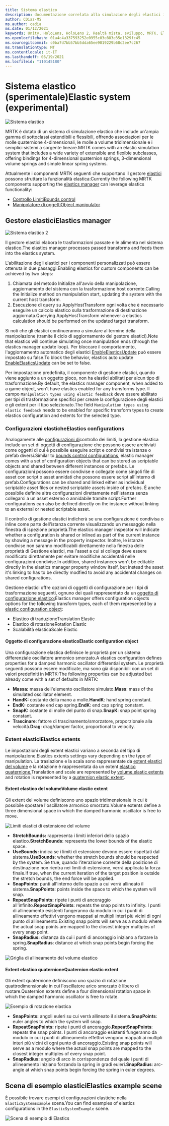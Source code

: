 ```yaml
---
title: Sistema elastico
description: documentazione correlata alla simulazione degli elastici in MRTK
author: CDiaz-MS
ms.author: cadia
ms.date: 01/12/2021
keywords: Unity, HoloLens, HoloLens 2, Realtà mista, sviluppo, MRTK, ElasticsSystem,
ms.openlocfilehash: 01a4c4a337593252e0955c03e883e35e1329fc45
ms.sourcegitcommit: c0ba7d7bb57bb5dda65ee9019229b68c2ee7c267
ms.translationtype: MT
ms.contentlocale: it-IT
ms.lasthandoff: 05/19/2021
ms.locfileid: "110145180"
---
```

# <a name="elastic-system-experimental"></a><span data-ttu-id="919b1-104">Sistema elastico (sperimentale)</span><span class="sxs-lookup"><span data-stu-id="919b1-104">Elastic system (experimental)</span></span>

![Sistema elastico](../images/elastics/Elastics_Main1.gif)

<span data-ttu-id="919b1-106">MRTK è dotato di un sistema di simulazione elastico che include un'ampia gamma di sottoclassi estendibili e flessibili, offrendo associazioni per le molle quaternione 4-dimensionali, le molle a volume tridimensionale e i semplici sistemi a sorgente lineare.</span><span class="sxs-lookup"><span data-stu-id="919b1-106">MRTK comes with an elastic simulation system that includes a wide variety of extensible and flexible subclasses, offering bindings for 4-dimensional quaternion springs, 3-dimensional volume springs and simple linear spring systems.</span></span>

<span data-ttu-id="919b1-107">Attualmente i componenti MRTK seguenti che supportano il gestore [elastici](xref:Microsoft.MixedReality.Toolkit.Experimental.Physics.ElasticsManager) possono sfruttare la funzionalità elastica:</span><span class="sxs-lookup"><span data-stu-id="919b1-107">Currently the following MRTK components supporting the [elastics manager](xref:Microsoft.MixedReality.Toolkit.Experimental.Physics.ElasticsManager) can leverage elastics functionality:</span></span>

- [<span data-ttu-id="919b1-108">Controllo Limiti</span><span class="sxs-lookup"><span data-stu-id="919b1-108">Bounds control</span></span>](../ux-building-blocks/bounds-control.md)
- [<span data-ttu-id="919b1-109">Manipolatore di oggetti</span><span class="sxs-lookup"><span data-stu-id="919b1-109">Object manipulator</span></span>](../ux-building-blocks/object-manipulator.md)

## <a name="elastics-manager"></a><span data-ttu-id="919b1-110">Gestore elastici</span><span class="sxs-lookup"><span data-stu-id="919b1-110">Elastics manager</span></span>

![Sistema elastico 2](../images/elastics/Elastics_Main.gif)

<span data-ttu-id="919b1-112">Il gestore elastici elabora le trasformazioni passate e le alimenta nel sistema elastico.</span><span class="sxs-lookup"><span data-stu-id="919b1-112">The elastics manager processes passed transforms and feeds them into the elastics system.</span></span>

<span data-ttu-id="919b1-113">L'abilitazione degli elastici per i componenti personalizzati può essere ottenuta in due passaggi:</span><span class="sxs-lookup"><span data-stu-id="919b1-113">Enabling elastics for custom components can be achieved by two steps:</span></span>

1. <span data-ttu-id="919b1-114">Chiamata del metodo Initialize all'avvio della manipolazione, aggiornamento del sistema con la trasformazione host corrente.</span><span class="sxs-lookup"><span data-stu-id="919b1-114">Calling the Initialize method on manipulation start, updating the system with the current host transform.</span></span>
1. <span data-ttu-id="919b1-115">Esecuzione di query su ApplyHostTransform ogni volta che è necessario eseguire un calcolo elastico sulla trasformazione di destinazione aggiornata.</span><span class="sxs-lookup"><span data-stu-id="919b1-115">Querying ApplyHostTransform whenever a elastics calculation should be performed on the updated target transform.</span></span>

<span data-ttu-id="919b1-116">Si noti che gli elastici continueranno a simulare al termine della manipolazione (tramite il ciclo di aggiornamento del gestore elastici).</span><span class="sxs-lookup"><span data-stu-id="919b1-116">Note that elastics will continue simulating once manipulation ends (through the elastics manager update loop).</span></span> <span data-ttu-id="919b1-117">Per bloccare il comportamento, l'aggiornamento automatico degli elastici [EnableElasticsUpdate](xref:Microsoft.MixedReality.Toolkit.Experimental.Physics.ElasticsManager.EnableElasticsUpdate) può essere impostato su false.</span><span class="sxs-lookup"><span data-stu-id="919b1-117">To block the behavior, elastics auto update [EnableElasticsUpdate](xref:Microsoft.MixedReality.Toolkit.Experimental.Physics.ElasticsManager.EnableElasticsUpdate) can be set to false.</span></span>

<span data-ttu-id="919b1-118">Per impostazione predefinita, il componente di gestione elastici, quando viene aggiunto a un oggetto gioco, non ha elastici abilitati per alcun tipo di trasformazione.</span><span class="sxs-lookup"><span data-stu-id="919b1-118">By default, the elastics manager component, when added to a game object, won't have elastics enabled for any transforms type.</span></span>
<span data-ttu-id="919b1-119">Il campo `Manipulation types using elastic feedback` deve essere abilitato per tipi di trasformazione specifici per creare la configurazione degli elastici e gli extent per il tipo selezionato.</span><span class="sxs-lookup"><span data-stu-id="919b1-119">The field `Manipulation types using elastic feedback` needs to be enabled for specific transform types to create elastics configuration and extents for the selected type.</span></span>

### <a name="elastics-configurations"></a><span data-ttu-id="919b1-120">Configurazioni elastiche</span><span class="sxs-lookup"><span data-stu-id="919b1-120">Elastics configurations</span></span>

<span data-ttu-id="919b1-121">Analogamente alle [configurazioni di](../ux-building-blocks/bounds-control.md#configuration-objects)controllo dei limiti, la gestione elastica include un set di oggetti di configurazione che possono essere archiviati come oggetti di cui è possibile eseguire script e condivisi tra istanze o prefab diversi.</span><span class="sxs-lookup"><span data-stu-id="919b1-121">Similar to [bounds control configurations](../ux-building-blocks/bounds-control.md#configuration-objects), elastic manager comes with a set of configuration objects that can be stored as scriptable objects and shared between different instances or prefabs.</span></span> <span data-ttu-id="919b1-122">Le configurazioni possono essere condivise e collegate come singoli file di asset con script o asset annidati che possono essere script all'interno di prefab.</span><span class="sxs-lookup"><span data-stu-id="919b1-122">Configurations can be shared and linked either as individual scriptable asset files or nested scriptable assets inside of prefabs.</span></span> <span data-ttu-id="919b1-123">È anche possibile definire altre configurazioni direttamente nell'istanza senza collegarsi a un asset esterno o annidabile tramite script.</span><span class="sxs-lookup"><span data-stu-id="919b1-123">Further configurations can also be defined directly on the instance without linking to an external or nested scriptable asset.</span></span>

<span data-ttu-id="919b1-124">Il controllo di gestione elastici indicherà se una configurazione è condivisa o inline come parte dell'istanza corrente visualizzando un messaggio nella finestra di ispezione proprietà.</span><span class="sxs-lookup"><span data-stu-id="919b1-124">The elastics manager inspector will indicate whether a configuration is shared or inlined as part of the current instance by showing a message in the property inspector.</span></span> <span data-ttu-id="919b1-125">Inoltre, le istanze condivise non saranno modificabili direttamente nella finestra delle proprietà di Gestione elastici, ma l'asset a cui si collega deve essere modificato direttamente per evitare modifiche accidentali nelle configurazioni condivise.</span><span class="sxs-lookup"><span data-stu-id="919b1-125">In addition, shared instances won't be editable directly in the elastics manager property window itself, but instead the asset it's linking to has to be directly modfied to avoid any accidental changes on shared configurations.</span></span>

<span data-ttu-id="919b1-126">Gestione elastici offre opzioni di oggetti di configurazione per i tipi di trasformazione seguenti, ognuno dei quali rappresentato da un [oggetto di configurazione elastico:](#elastic-configuration-object)</span><span class="sxs-lookup"><span data-stu-id="919b1-126">Elastics manager offers configuration objects options for the following transform types, each of them represented by a [elastic configuration object](#elastic-configuration-object):</span></span>

- <span data-ttu-id="919b1-127">Elastico di traduzione</span><span class="sxs-lookup"><span data-stu-id="919b1-127">Translation Elastic</span></span>
- <span data-ttu-id="919b1-128">Elastico di rotazione</span><span class="sxs-lookup"><span data-stu-id="919b1-128">Rotation Elastic</span></span>
- <span data-ttu-id="919b1-129">Scalabilità elastica</span><span class="sxs-lookup"><span data-stu-id="919b1-129">Scale Elastic</span></span>

#### <a name="elastic-configuration-object"></a><span data-ttu-id="919b1-130">Oggetto di configurazione elastico</span><span class="sxs-lookup"><span data-stu-id="919b1-130">Elastic configuration object</span></span>

<span data-ttu-id="919b1-131">Una configurazione elastica definisce le proprietà per un sistema differenziale oscillatore armonico smorzato.</span><span class="sxs-lookup"><span data-stu-id="919b1-131">A elastics configuration defines properties for a damped harmonic oscillator differential system.</span></span>
<span data-ttu-id="919b1-132">Le proprietà seguenti possono essere modificate, ma sono già disponibili con un set di valori predefiniti in MRTK:</span><span class="sxs-lookup"><span data-stu-id="919b1-132">The following properties can be adjusted but already come with a set of defaults in MRTK:</span></span>

- <span data-ttu-id="919b1-133">**Massa:** massa dell'elemento oscillatore simulato.</span><span class="sxs-lookup"><span data-stu-id="919b1-133">**Mass**: mass of the simulated oscillator element.</span></span>
- <span data-ttu-id="919b1-134">**HandK:** costante della mano a molle.</span><span class="sxs-lookup"><span data-stu-id="919b1-134">**HandK**: hand spring constant.</span></span>
- <span data-ttu-id="919b1-135">**EndK:** costante end cap spring.</span><span class="sxs-lookup"><span data-stu-id="919b1-135">**EndK**: end cap spring constant.</span></span>
- <span data-ttu-id="919b1-136">**SnapK:** costante di molle del punto di snap.</span><span class="sxs-lookup"><span data-stu-id="919b1-136">**SnapK**: snap point spring constant.</span></span>
- <span data-ttu-id="919b1-137">**Trascinare**: fattore di trascinamento/smorzatore, proporzionale alla velocità.</span><span class="sxs-lookup"><span data-stu-id="919b1-137">**Drag**: drag/damper factor, proportional to velocity.</span></span>

### <a name="elastics-extents"></a><span data-ttu-id="919b1-138">Extent elastici</span><span class="sxs-lookup"><span data-stu-id="919b1-138">Elastics extents</span></span>

<span data-ttu-id="919b1-139">Le impostazioni degli extent elastici variano a seconda del tipo di manipolazione.</span><span class="sxs-lookup"><span data-stu-id="919b1-139">Elastics extents settings vary depending on the type of manipulation.</span></span> <span data-ttu-id="919b1-140">La traslazione e la scala sono rappresentate da [extent elastici del volume](#volume-elastic-extent) e la rotazione è rappresentata da un extent [elastico quaternione.](#quaternion-elastic-extent)</span><span class="sxs-lookup"><span data-stu-id="919b1-140">Translation and scale are represented by [volume elastic extents](#volume-elastic-extent) and rotation is represented by a [quaternion elastic extent](#quaternion-elastic-extent).</span></span>

#### <a name="volume-elastic-extent"></a><span data-ttu-id="919b1-141">Extent elastico del volume</span><span class="sxs-lookup"><span data-stu-id="919b1-141">Volume elastic extent</span></span>

<span data-ttu-id="919b1-142">Gli extent del volume definiscono uno spazio tridimensionale in cui è possibile spostare l'oscillatore armonico smorzato.</span><span class="sxs-lookup"><span data-stu-id="919b1-142">Volume extents define a three dimensional space in which the damped harmonic oscillator is free to move.</span></span>

![Limiti elastici di estensione del volume](../images/elastics/Elastics_Volume_Bounds.gif)

- <span data-ttu-id="919b1-144">**StretchBounds:** rappresenta i limiti inferiori dello spazio elastico.</span><span class="sxs-lookup"><span data-stu-id="919b1-144">**StretchBounds**: represents the lower bounds of the elastic space.</span></span>
- <span data-ttu-id="919b1-145">**UseBounds:** indica se i limiti di estensione devono essere rispettati dal sistema.</span><span class="sxs-lookup"><span data-stu-id="919b1-145">**UseBounds**: whether the stretch bounds should be respected by the system.</span></span> <span data-ttu-id="919b1-146">Se true, quando l'iterazione corrente della posizione di destinazione non rientra nei limiti di estensione, verrà applicata la forza finale.</span><span class="sxs-lookup"><span data-stu-id="919b1-146">If true, when the current iteration of the target position is outside the stretch bounds, the end force will be applied.</span></span>
- <span data-ttu-id="919b1-147">**SnapPoints:** punti all'interno dello spazio a cui verrà allineato il sistema.</span><span class="sxs-lookup"><span data-stu-id="919b1-147">**SnapPoints**: points inside the space to which the system will snap.</span></span>
- <span data-ttu-id="919b1-148">**RepeatSnapPoints:** ripete i punti di ancoraggio all'infinito.</span><span class="sxs-lookup"><span data-stu-id="919b1-148">**RepeatSnapPoints**: repeats the snap points to infinity.</span></span> <span data-ttu-id="919b1-149">I punti di allineamento esistenti fungeranno da modulo in cui i punti di allineamento effettivi vengono mappati ai multipli interi più vicini di ogni punto di allineamento.</span><span class="sxs-lookup"><span data-stu-id="919b1-149">Existing snap points will serve as a modulo where the actual snap points are mapped to the closest integer multiples of every snap point.</span></span>
- <span data-ttu-id="919b1-150">**SnapRadius:** distanza da cui i punti di ancoraggio iniziano a forzare la spring.</span><span class="sxs-lookup"><span data-stu-id="919b1-150">**SnapRadius**: distance at which snap points begin forcing the spring.</span></span>

![Griglia di allineamento del volume elastico](../images/elastics/Elastics_Volume_Snap.gif)

#### <a name="quaternion-elastic-extent"></a><span data-ttu-id="919b1-152">Extent elastico quaternione</span><span class="sxs-lookup"><span data-stu-id="919b1-152">Quaternion elastic extent</span></span>

<span data-ttu-id="919b1-153">Gli extent quaternione definiscono uno spazio di rotazione quattrodimensionale in cui l'oscillatore arico smorzato è libero di ruotare.</span><span class="sxs-lookup"><span data-stu-id="919b1-153">Quaternion extents define a four dimensional rotation space in which the damped harmonic oscillator is free to rotate.</span></span>

![Esempio di rotazione elastica](../images/elastics/Elastics_Rotation.gif)

- <span data-ttu-id="919b1-155">**SnapPoints:** angoli euleri su cui verrà allineato il sistema.</span><span class="sxs-lookup"><span data-stu-id="919b1-155">**SnapPoints**: euler angles to which the system will snap.</span></span>
- <span data-ttu-id="919b1-156">**RepeatSnapPoints:** ripete i punti di ancoraggio.</span><span class="sxs-lookup"><span data-stu-id="919b1-156">**RepeatSnapPoints**: repeats the snap points.</span></span> <span data-ttu-id="919b1-157">I punti di ancoraggio esistenti fungeranno da modulo in cui i punti di allineamento effettivi vengono mappati ai multipli interi più vicini di ogni punto di ancoraggio.</span><span class="sxs-lookup"><span data-stu-id="919b1-157">Existing snap points will serve as a modulo where the actual snap points are mapped to the closest integer multiples of every snap point.</span></span>
- <span data-ttu-id="919b1-158">**SnapRadius:** angolo di arco in corrispondenza del quale i punti di allineamento iniziano forzando la spring in gradi euleri.</span><span class="sxs-lookup"><span data-stu-id="919b1-158">**SnapRadius**: arc-angle at which snap points begin forcing the spring in euler degrees.</span></span>

## <a name="elastics-example-scene"></a><span data-ttu-id="919b1-159">Scena di esempio elastici</span><span class="sxs-lookup"><span data-stu-id="919b1-159">Elastics example scene</span></span>

<span data-ttu-id="919b1-160">È possibile trovare esempi di configurazioni elastiche nella `ElasticSystemExample` scena.</span><span class="sxs-lookup"><span data-stu-id="919b1-160">You can find examples of elastics configurations in the `ElasticSystemExample` scene.</span></span>

![Scena di esempio di Elastics](../images/elastics/Elastics_Example_Scene.png)
